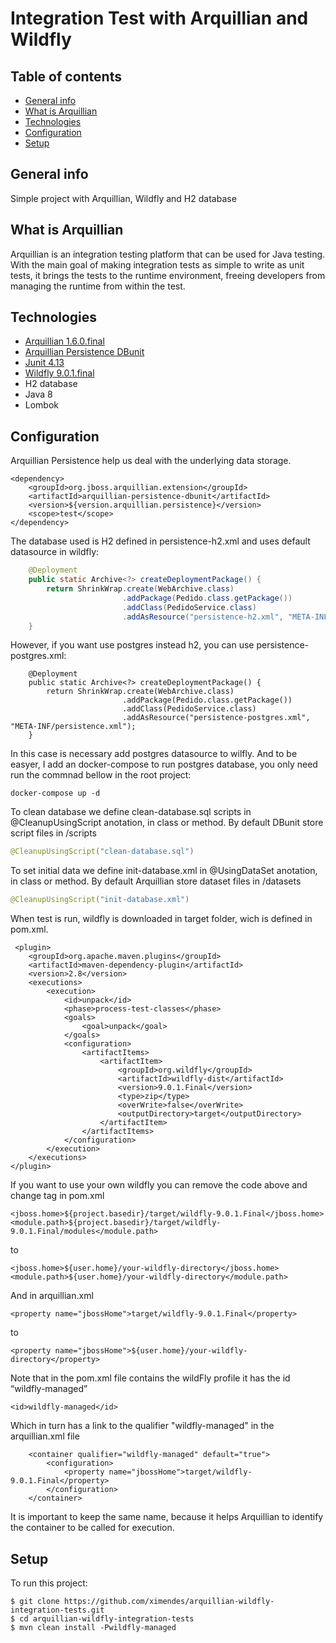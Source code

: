 # Integration Test with Arquillian and Wildfly 

## Table of contents
* [General info](#general-info)
* [What is Arquillian](#what-is-arquillian)
* [Technologies](#technologies)
* [Configuration](#configuration)
* [Setup](#setup)

## General info
Simple project with Arquillian, Wildfly and H2 database

## What is Arquillian
Arquillian is an integration testing platform that can be used for Java testing. With the main goal of making integration tests as simple to write as unit tests, it brings the tests to the runtime environment, freeing developers from managing the runtime from within the test.
	
## Technologies
* [Arquillian 1.6.0.final](https://arquillian.org/)
* [Arquillian Persistence DBunit](http://arquillian.org/arquillian-extension-persistence/)
* [Junit 4.13](https://junit.org/junit4/)
* [Wildfly 9.0.1.final](https://www.wildfly.org/downloads/)
* H2 database
* Java 8
* Lombok

## Configuration

Arquillian Persistence help us deal with the underlying data storage.
```
<dependency>
    <groupId>org.jboss.arquillian.extension</groupId>
    <artifactId>arquillian-persistence-dbunit</artifactId>
    <version>${version.arquillian.persistence}</version>
    <scope>test</scope>
</dependency>
```

The database used is H2 defined in persistence-h2.xml and uses default datasource in wildfly:
``` java
    @Deployment
    public static Archive<?> createDeploymentPackage() {
        return ShrinkWrap.create(WebArchive.class)
                         .addPackage(Pedido.class.getPackage())
                         .addClass(PedidoService.class)
                         .addAsResource("persistence-h2.xml", "META-INF/persistence.xml");
    }
```

However, if you want use postgres instead h2, you can use persistence-postgres.xml:
```
    @Deployment
    public static Archive<?> createDeploymentPackage() {
        return ShrinkWrap.create(WebArchive.class)
                         .addPackage(Pedido.class.getPackage())
                         .addClass(PedidoService.class)
                         .addAsResource("persistence-postgres.xml", "META-INF/persistence.xml");
    }
```
In this case is necessary add postgres datasource to wilfly. And to be easyer, I add an docker-compose to run postgres database,
you only need run the commnad bellow in the root project:
```
docker-compose up -d
```

To clean database we define clean-database.sql scripts in @CleanupUsingScript anotation, in class or method.
By default DBunit store script files in /scripts
``` java
@CleanupUsingScript("clean-database.sql")
```

To set initial data we define init-database.xml in @UsingDataSet anotation, in class or method.
By default Arquillian store dataset files in /datasets
``` java
@CleanupUsingScript("init-database.xml")
```

When test is run, wildfly is downloaded in target folder, wich is defined in pom.xml.
```
 <plugin>
    <groupId>org.apache.maven.plugins</groupId>
    <artifactId>maven-dependency-plugin</artifactId>
    <version>2.8</version>
    <executions>
        <execution>
            <id>unpack</id>
            <phase>process-test-classes</phase>
            <goals>
                <goal>unpack</goal>
            </goals>
            <configuration>
                <artifactItems>
                    <artifactItem>
                        <groupId>org.wildfly</groupId>
                        <artifactId>wildfly-dist</artifactId>
                        <version>9.0.1.Final</version>
                        <type>zip</type>
                        <overWrite>false</overWrite>
                        <outputDirectory>target</outputDirectory>
                    </artifactItem>
                </artifactItems>
            </configuration>
        </execution>
    </executions>
</plugin>
```

If you want to use your own wildfly you can remove the code above and change tag in pom.xml
```
<jboss.home>${project.basedir}/target/wildfly-9.0.1.Final</jboss.home>
<module.path>${project.basedir}/target/wildfly-9.0.1.Final/modules</module.path>
```
to
```
<jboss.home>${user.home}/your-wildfly-directory</jboss.home>
<module.path>${user.home}/your-wildfly-directory</module.path>
```

And in arquillian.xml
```
<property name="jbossHome">target/wildfly-9.0.1.Final</property>
```
to
```
<property name="jbossHome">${user.home}/your-wildfly-directory</property>
```

Note that in the pom.xml file contains the wildFly profile it has the id “wildfly-managed”
```
<id>wildfly-managed</id>
```
 Which in turn has a link to the qualifier "wildfly-managed" in the arquillian.xml file
```
    <container qualifier="wildfly-managed" default="true">
        <configuration>
            <property name="jbossHome">target/wildfly-9.0.1.Final</property>
        </configuration>
    </container>
```
It is important to keep the same name, because it helps Arquillian to identify the container to be called for execution.

## Setup
To run this project:

```
$ git clone https://github.com/ximendes/arquillian-wildfly-integration-tests.git
$ cd arquillian-wildfly-integration-tests
$ mvn clean install -Pwildfly-managed
```
